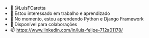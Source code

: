 - 👋 @LuisFCaretta
- 👀 Estou interessado em trabalho e aprendizado
- 🌱 No momento, estou aprendendo Python e Django Framework
- 💞️ Disponível para colaborações
- 📫 https://www.linkedin.com/in/luis-felipe-712a01178/

<!---
LuisFCaretta/LuisFCaretta is a ✨ special ✨ repository because its `README.md` (this file) appears on your GitHub profile.
You can click the Preview link to take a look at your changes.
--->
